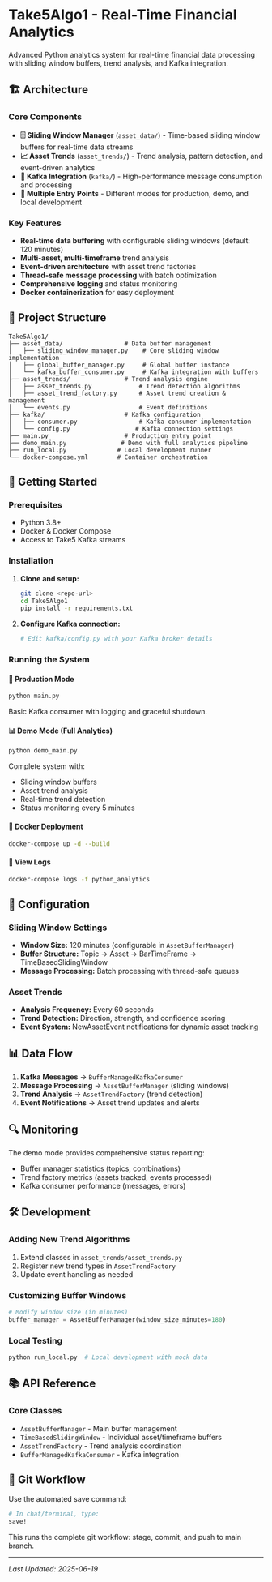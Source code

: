 # Take5Algo1 - Real-Time Financial Analytics

Advanced Python analytics system for real-time financial data processing with sliding window buffers, trend analysis, and Kafka integration.

## 🏗️ Architecture

### Core Components

- **🗄️ Sliding Window Manager** (`asset_data/`) - Time-based sliding window buffers for real-time data streams
- **📈 Asset Trends** (`asset_trends/`) - Trend analysis, pattern detection, and event-driven analytics
- **📡 Kafka Integration** (`kafka/`) - High-performance message consumption and processing
- **🚀 Multiple Entry Points** - Different modes for production, demo, and local development

### Key Features

- **Real-time data buffering** with configurable sliding windows (default: 120 minutes)
- **Multi-asset, multi-timeframe** trend analysis
- **Event-driven architecture** with asset trend factories
- **Thread-safe message processing** with batch optimization
- **Comprehensive logging** and status monitoring
- **Docker containerization** for easy deployment

## 📁 Project Structure

```
Take5Algo1/
├── asset_data/                 # Data buffer management
│   ├── sliding_window_manager.py    # Core sliding window implementation
│   ├── global_buffer_manager.py     # Global buffer instance
│   └── kafka_buffer_consumer.py     # Kafka integration with buffers
├── asset_trends/               # Trend analysis engine
│   ├── asset_trends.py             # Trend detection algorithms
│   ├── asset_trend_factory.py      # Asset trend creation & management
│   └── events.py                   # Event definitions
├── kafka/                      # Kafka configuration
│   ├── consumer.py                 # Kafka consumer implementation
│   └── config.py                  # Kafka connection settings
├── main.py                     # Production entry point
├── demo_main.py               # Demo with full analytics pipeline
├── run_local.py              # Local development runner
└── docker-compose.yml        # Container orchestration
```

## 🚀 Getting Started

### Prerequisites

- Python 3.8+
- Docker & Docker Compose
- Access to Take5 Kafka streams

### Installation

1. **Clone and setup:**
   ```bash
   git clone <repo-url>
   cd Take5Algo1
   pip install -r requirements.txt
   ```

2. **Configure Kafka connection:**
   ```bash
   # Edit kafka/config.py with your Kafka broker details
   ```

### Running the System

#### 🔧 Production Mode
```bash
python main.py
```
Basic Kafka consumer with logging and graceful shutdown.

#### 📊 Demo Mode (Full Analytics)
```bash
python demo_main.py
```
Complete system with:
- Sliding window buffers
- Asset trend analysis
- Real-time trend detection
- Status monitoring every 5 minutes

#### 🐳 Docker Deployment
```bash
docker-compose up -d --build
```

#### 📝 View Logs
```bash
docker-compose logs -f python_analytics
```

## 🔧 Configuration

### Sliding Window Settings
- **Window Size:** 120 minutes (configurable in `AssetBufferManager`)
- **Buffer Structure:** Topic → Asset → BarTimeFrame → TimeBasedSlidingWindow
- **Message Processing:** Batch processing with thread-safe queues

### Asset Trends
- **Analysis Frequency:** Every 60 seconds
- **Trend Detection:** Direction, strength, and confidence scoring
- **Event System:** NewAssetEvent notifications for dynamic asset tracking

## 📊 Data Flow

1. **Kafka Messages** → `BufferManagedKafkaConsumer`
2. **Message Processing** → `AssetBufferManager` (sliding windows)
3. **Trend Analysis** → `AssetTrendFactory` (trend detection)
4. **Event Notifications** → Asset trend updates and alerts

## 🔍 Monitoring

The demo mode provides comprehensive status reporting:
- Buffer manager statistics (topics, combinations)
- Trend factory metrics (assets tracked, events processed)
- Kafka consumer performance (messages, errors)

## 🛠️ Development

### Adding New Trend Algorithms
1. Extend classes in `asset_trends/asset_trends.py`
2. Register new trend types in `AssetTrendFactory`
3. Update event handling as needed

### Customizing Buffer Windows
```python
# Modify window size (in minutes)
buffer_manager = AssetBufferManager(window_size_minutes=180)
```

### Local Testing
```bash
python run_local.py  # Local development with mock data
```

## 📚 API Reference

### Core Classes
- `AssetBufferManager` - Main buffer management
- `TimeBasedSlidingWindow` - Individual asset/timeframe buffers  
- `AssetTrendFactory` - Trend analysis coordination
- `BufferManagedKafkaConsumer` - Kafka integration

## 🔄 Git Workflow

Use the automated save command:
```bash
# In chat/terminal, type:
save!
```
This runs the complete git workflow: stage, commit, and push to main branch.

---

*Last Updated: 2025-06-19*

<!-- Updated: 2025-06-19 -->

<!-- Updated: 2025-06-21 -->

<!-- Updated: 2025-06-22 -->
